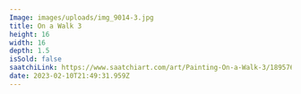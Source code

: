 ```yaml
---
Image: images/uploads/img_9014-3.jpg
title: On a Walk 3
height: 16
width: 16
depth: 1.5
isSold: false
saatchiLink: https://www.saatchiart.com/art/Painting-On-a-Walk-3/189576/10090307/view
date: 2023-02-10T21:49:31.959Z
---
```

